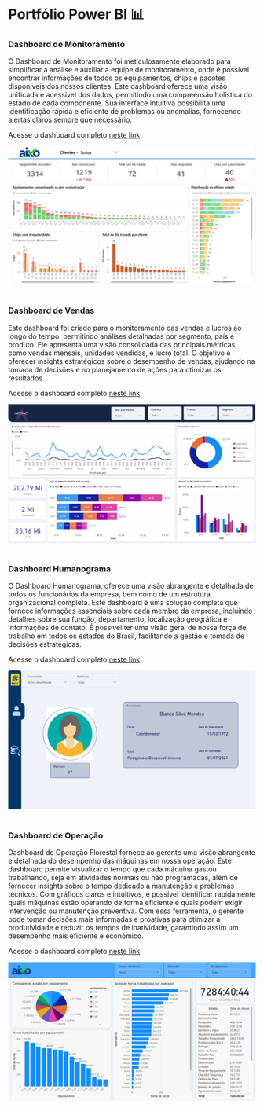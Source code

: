 # Portfólio Power BI 📊

### Dashboard de Monitoramento

O Dashboard de Monitoramento foi meticulosamente elaborado para simplificar a análise e auxiliar a equipe de monitoramento, onde é possível encontrar informações de todos os equipamentos, chips e pacotes disponíveis dos nossos clientes. Este dashboard oferece uma visão unificada e acessível dos dados, permitindo uma compreensão holística do estado de cada componente. Sua interface intuitiva possibilita uma identificação rápida e eficiente de problemas ou anomalias, fornecendo alertas claros sempre que necessário. 

Acesse o dashboard completo [neste link](https://app.powerbi.com/view?r=eyJrIjoiNTg2MjNkNTctZTMwMS00ODZmLWIwYjItYzFmNGVkYmY5MTI1IiwidCI6IjI2ZDhjMDI4LWNkNWMtNGZkNi1iMzUzLTU2NWI1MDZmNmI1YyJ9)

![Imagem Dashboard Status de Equipamentos](https://github.com/JuliaAfSouza/PowerBi-Repository/blob/main/Dashboard_Monitoramento/Dashboard_Monitoramento.png?raw=true)

#

### Dashboard de Vendas

Este dashboard foi criado para o monitoramento das vendas e lucros ao longo do tempo, permitindo análises detalhadas por segmento, país e produto. Ele apresenta uma visão consolidada das principais métricas, como vendas mensais, unidades vendidas, e lucro total. O objetivo é oferecer insights estratégicos sobre o desempenho de vendas, ajudando na tomada de decisões e no planejamento de ações para otimizar os resultados.

Acesse o dashboard completo [neste link](https://app.powerbi.com/view?r=eyJrIjoiOTcyOWI2NDEtMWEwZC00OWJiLTkxY2MtYmUxMjc0YjZjMmMxIiwidCI6IjI2ZDhjMDI4LWNkNWMtNGZkNi1iMzUzLTU2NWI1MDZmNmI1YyJ9)

![Imagem Dashboard de Vendas](https://github.com/JuliaAfSouza/PowerBi-Repository/blob/main/Dashboard_Vendas/Dashboard_Vendas.png?raw=true)

#

### Dashboard Humanograma

O Dashboard Humanograma, oferece uma visão abrangente e detalhada de todos os funcionários da empresa, bem como de um estrutura organizacional completa. Este dashboard é uma solução completa que fornece informações essenciais sobre cada membro da empresa, incluindo detalhes sobre sua função, departamento, localização geográfica e informações de contato. É possível ter uma visão geral de nossa força de trabalho em todos os estados do Brasil, facilitando a gestão e tomada de decisões estratégicas. 

Acesse o dashboard completo [neste link](https://app.powerbi.com/view?r=eyJrIjoiOTRhZDI1MTQtMTJhMC00ZTMzLWEyN2ItYzlhMTJmNDFmOTI0IiwidCI6IjI2ZDhjMDI4LWNkNWMtNGZkNi1iMzUzLTU2NWI1MDZmNmI1YyJ9)

![Imagem Dashboard Humanograma](https://github.com/JuliaAfSouza/PowerBi-Repository/blob/main/Dashboard_Humanograma/Dashboard_Humanograma.png?raw=true)

#

### Dashboard de Operação

Dashboard de Operação Florestal fornece ao gerente uma visão abrangente e detalhada do desempenho das máquinas em nossa operação. Este dashboard permite visualizar o tempo que cada máquina gastou trabalhando, seja em atividades normais ou não programadas, além de fornecer insights sobre o tempo dedicado a manutenção e problemas técnicos. Com gráficos claros e intuitivos, é possível identificar rapidamente quais máquinas estão operando de forma eficiente e quais podem exigir intervenção ou manutenção preventiva. Com essa ferramenta, o gerente pode tomar decisões mais informadas e proativas para otimizar a produtividade e reduzir os tempos de inatividade, garantindo assim um desempenho mais eficiente e econômico.

Acesse o dashboard completo [neste link](https://app.powerbi.com/view?r=eyJrIjoiZTRkMGIyZmQtMGFhYy00NjY0LWEyNjAtMWVkZmJjNTNiMTliIiwidCI6IjI2ZDhjMDI4LWNkNWMtNGZkNi1iMzUzLTU2NWI1MDZmNmI1YyJ9)

![Imagem Dashboard Operação](https://github.com/JuliaAfSouza/PowerBi-Repository/blob/main/Dashboard_Opera%C3%A7%C3%A3o/Dashboard_%20Opera%C3%A7%C3%A3o.png?raw=true)
